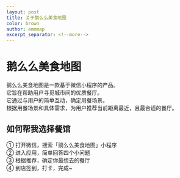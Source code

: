 ```yaml
---
layout: post
title: 关于鹅么么美食地图
color: brown
author: emmmap
excerpt_separator: <!--more-->
---
```


# 鹅么么美食地图

鹅么么美食地图是一款基于微信小程序的产品。<br/>
它旨在帮助用户寻觅城市间的优质餐厅。<br/>
它通过与用户的简单互动，确定用餐场景。<br/>
根据用餐场景和具体需求，为用户推荐当前距离最近，且最合适的餐厅。<br/>

<!--more-->

## 如何帮我选择餐馆

① 打开微信，搜索「鹅么么美食地图」小程序<br/>
② 进入应用，简单回答四个小问题<br/>
③ 根据推荐，确定你最想去的餐厅<br/>
④ 到店签到，打卡，完成~<br/>



 
